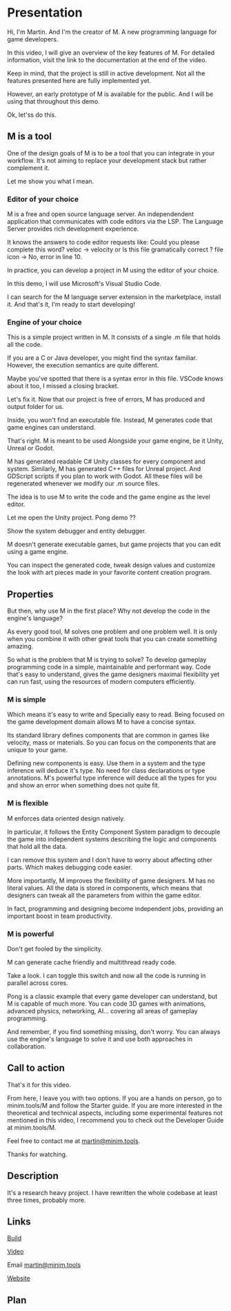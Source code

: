 # Presentation

Hi, I'm Martin.
And I'm the creator of M.
A new programming language for game developers.

In this video, I will give an overview of the key features of M.
For detailed information, visit the link to the documentation at the end of the video.

Keep in mind, that the project is still in active development.
Not all the features presented here are fully implemented yet.

However, an early prototype of M is available for the public.
And I will be using that throughout this demo.

Ok, let'ss do this.

## M is a tool

One of the design goals of M is to be a tool that you can integrate in your workflow.
It's not aiming to replace your development stack but rather complement it.

Let me show you what I mean.

### Editor of your choice

M is a free and open source language server.
An independendent application that communicates with code editors via the LSP.
The Language Server provides rich development experience.

It knows the answers to code editor requests like:
Could you please complete this word?
veloc  -> velocity
or Is this file gramatically correct ?
file icon -> No, error in line 10.

In practice, you can develop a project in M using the editor of your choice.

In this demo, I will use Microsoft's Visual Studio Code.

I can search for the M language server extension in the marketplace, install it.
And that's it, I'm ready to start developing!

### Engine of your choice

This is a simple project written in M.
It consists of a single .m file that holds all the code.

If you are a C or Java developer, you might find the syntax familiar.
However, the execution semantics are quite different.

Maybe you've spotted that there is a syntax error in this file.
VSCode knows about it too, I missed a closing bracket.

Let's fix it.
Now that our project is free of errors, M has produced and output folder for us.

Inside, you won't find an executable file.
Instead, M generates code that game engines can understand.

That's right.
M is meant to be used Alongside your game engine, be it Unity, Unreal or Godot.

M has generated readable C# Unity classes for every component and system.
Similarly, M has generated C++ files for Unreal project.
And GDScript scripts if you plan to work with Godot.
All these files will be regenerated whenever we modify our .m source files.

The idea is to use M to write the code and the game engine as the level editor.

Let me open the Unity project. Pong demo ??

Show the system debugger and entity debugger.

M doesn't generate executable games, but game projects that you can edit using
a game engine.

You can inspect the generated code, tweak design values and customize the look
with art pieces made in your favorite content creation program.

## Properties

But then, why use M in the first place?
Why not develop the code in the engine's language?

As every good tool, M solves one problem and one problem well.
It is only when you combine it with other great tools that you can create
something amazing.

So what is the problem that M is trying to solve?
To develop gameplay programming code in a simple, maintainable and performant way.
Code that's easy to understand, gives the game designers maximal flexibility
yet can run fast, using the resources of modern computers efficiently.

### M is simple

Which means it's easy to write and Specially easy to read.
Being focused on the game development domain allows M to have a concise syntax.

Its standard library defines components that are common in games like
velocity, mass or materials.
So you can focus on the components that are unique to your game.

Defining new components is easy.
Use them in a system and the type inference will deduce it's type.
No need for class declarations or type annotations.
M's powerful type inference will deduce all the types for you
and show an error when something does not quite fit.

### M is flexible

M enforces data oriented design natively.

In particular, it follows the Entity Component System paradigm to decouple
the game into independent systems describing the logic and components
that hold all the data.

I can remove this system and I don't have to worry about affecting other parts.
Which makes debugging code easier.

More importantly, M improves the flexibility of game designers.
M has no literal values.
All the data is stored in components,
which means that designers can tweak all the parameters from within the game editor.

In fact, programming and designing become independent jobs,
providing an important boost in team productivity.

### M is powerful

Don't get fooled by the simplicity.

M can generate cache friendly and multithread ready code.

Take a look.
I can toggle this switch and now all the code is running in parallel across cores.

Pong is a classic example that every game developer can understand,
but M is capable of much more.
You can code 3D games with animations, advanced physics, networking, AI...
covering all areas of gameplay programming.

And remember, if you find something missing, don't worry.
You can always use the engine's language to solve it and use both
approaches in collaboration.

## Call to action

That's it for this video.

From here, I leave you with two options.
If you are a hands on person, go to minim.tools/M and follow the Starter guide.
If you are more interested in the theoretical and technical aspects,
including some experimental features not mentioned in this video,
I recommend you to check out the Developer Guide at minim.tools/M.

Feel free to contact me at martin@minim.tools.

Thanks for watching.

## Description

It's a research heavy project.
I have rewritten the whole codebase at least three times, probably more.

## Links

[Build](https://github.com/martin-azpillaga/M/releases/latest/download/m.vsix)

[Video](https://minim.tools/M#presentation-video)

Email
martin@minim.tools

[Website](https://minim.tools/M)

## Plan
